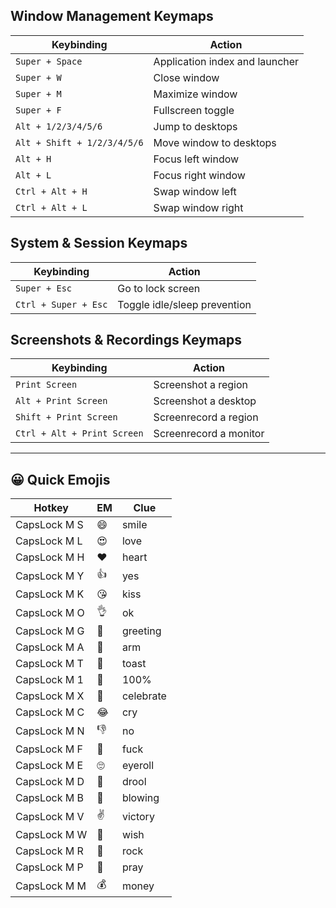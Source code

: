 ## Window Management Keymaps

| Keybinding                  | Action                         |
| --------------------------- | ------------------------------ |
| `Super + Space`             | Application index and launcher |
| `Super + W`                 | Close window                   |
| `Super + M`                 | Maximize window                |
| `Super + F`                 | Fullscreen toggle              |
| `Alt + 1/2/3/4/5/6`         | Jump to desktops               |
| `Alt + Shift + 1/2/3/4/5/6` | Move window to desktops        |
| `Alt + H`                   | Focus left window              |
| `Alt + L`                   | Focus right window             |
| `Ctrl + Alt + H`            | Swap window left               |
| `Ctrl + Alt + L`            | Swap window right              |

## System & Session Keymaps

| Keybinding           | Action                       |
| -------------------- | ---------------------------- |
| `Super + Esc`        | Go to lock screen            |
| `Ctrl + Super + Esc` | Toggle idle/sleep prevention |

## Screenshots & Recordings Keymaps

| Keybinding                  | Action                 |
| --------------------------- | ---------------------- |
| `Print Screen`              | Screenshot a region    |
| `Alt + Print Screen`        | Screenshot a desktop   |
| `Shift + Print Screen`      | Screenrecord a region  |
| `Ctrl + Alt + Print Screen` | Screenrecord a monitor |

---

## 😀 Quick Emojis

| Hotkey       | EM  | Clue      |
| ------------ | --- | --------- |
| CapsLock M S | 😄  | smile     |
| CapsLock M L | 😍  | love      |
| CapsLock M H | ❤️  | heart     |
| CapsLock M Y | 👍  | yes       |
| CapsLock M K | 😘  | kiss      |
| CapsLock M O | 👌  | ok        |
| CapsLock M G | 👋  | greeting  |
| CapsLock M A | 💪  | arm       |
| CapsLock M T | 🥂  | toast     |
| CapsLock M 1 | 💯  | 100%      |
| CapsLock M X | 🎉  | celebrate |
| CapsLock M C | 😂  | cry       |
| CapsLock M N | 👎  | no        |
| CapsLock M F | 🖕  | fuck      |
| CapsLock M E | 🙄  | eyeroll   |
| CapsLock M D | 🤤  | drool     |
| CapsLock M B | 🤯  | blowing   |
| CapsLock M V | ✌️  | victory   |
| CapsLock M W | 🤞  | wish      |
| CapsLock M R | 🤘  | rock      |
| CapsLock M P | 🙏  | pray      |
| CapsLock M M | 💰  | money     |

